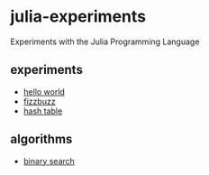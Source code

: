 # julia-experiments
Experiments with the Julia Programming Language

## experiments

- [hello world](hello_world.jl)
- [fizzbuzz](fizzbuzz.jl)
- [hash table](hash_table.jl)

## algorithms

- [binary search](binary_search.algorithm.jl)
